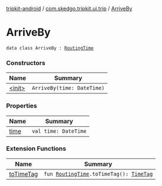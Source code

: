 [tripkit-android](../../index.md) / [com.skedgo.tripkit.ui.trip](../index.md) / [ArriveBy](./index.md)

# ArriveBy

`data class ArriveBy : `[`RoutingTime`](../-routing-time.md)

### Constructors

| Name | Summary |
|---|---|
| [&lt;init&gt;](-init-.md) | `ArriveBy(time: DateTime)` |

### Properties

| Name | Summary |
|---|---|
| [time](time.md) | `val time: DateTime` |

### Extension Functions

| Name | Summary |
|---|---|
| [toTimeTag](../to-time-tag.md) | `fun `[`RoutingTime`](../-routing-time.md)`.toTimeTag(): `[`TimeTag`](../../com.skedgo.android.common.model/-time-tag/index.md) |
